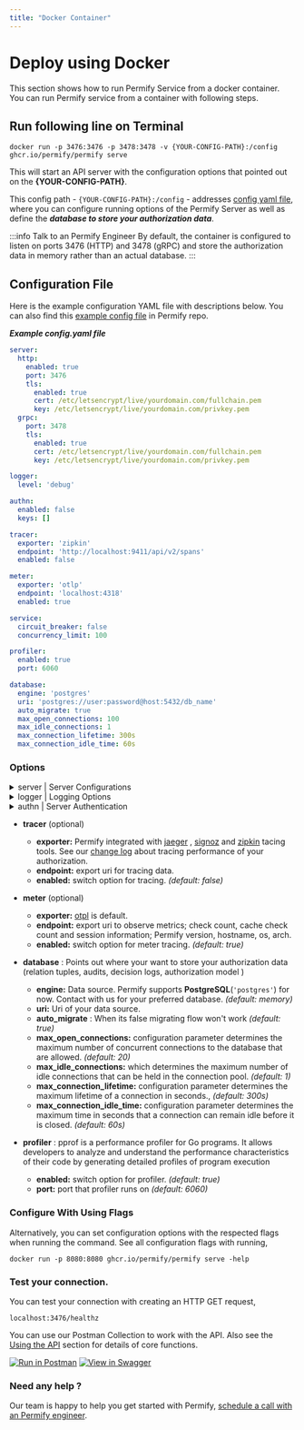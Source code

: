 ```yaml
---
title: "Docker Container"
---
```


# Deploy using Docker

This section shows how to run Permify Service from a docker container. You can run Permify service from a container with following steps.

## Run following line on Terminal

```shell
docker run -p 3476:3476 -p 3478:3478 -v {YOUR-CONFIG-PATH}:/config ghcr.io/permify/permify serve
```

This will start an API server with the configuration options that pointed out on the **{YOUR-CONFIG-PATH}**.

This config path - `{YOUR-CONFIG-PATH}:/config` - addresses [config yaml file](#configuration-file), where you can configure running options of the Permify Server as well as define the ***database to store your authorization data***. 

:::info Talk to an Permify Engineer
By default, the container is configured to listen on ports 3476 (HTTP) and 3478 (gRPC) and store the authorization data in memory rather than an actual database.
:::

## Configuration File

Here is the example configuration YAML file with descriptions below. You can also find this [example config file](https://github.com/Permify/permify/blob/master/example.config.yaml) in Permify repo.

***Example config.yaml file***

```yaml
server:
  http:
    enabled: true
    port: 3476
    tls:
      enabled: true
      cert: /etc/letsencrypt/live/yourdomain.com/fullchain.pem
      key: /etc/letsencrypt/live/yourdomain.com/privkey.pem
  grpc:
    port: 3478
    tls:
      enabled: true
      cert: /etc/letsencrypt/live/yourdomain.com/fullchain.pem
      key: /etc/letsencrypt/live/yourdomain.com/privkey.pem

logger:
  level: 'debug'

authn:
  enabled: false
  keys: []

tracer:
  exporter: 'zipkin'
  endpoint: 'http://localhost:9411/api/v2/spans'
  enabled: false

meter:
  exporter: 'otlp'
  endpoint: 'localhost:4318'
  enabled: true

service:
  circuit_breaker: false
  concurrency_limit: 100

profiler:
  enabled: true
  port: 6060

database:
  engine: 'postgres'
  uri: 'postgres://user:password@host:5432/db_name'
  auto_migrate: true
  max_open_connections: 100
  max_idle_connections: 1
  max_connection_lifetime: 300s
  max_connection_idle_time: 60s
```

### Options

<details><summary>server | Server Configurations</summary>
<p>

#### Definition
Server options to run Permify. (`grpc` and `http` available for now.)

#### Structure
```
├── server
    ├── (`grpc` or `http`)
    │   ├── enabled
    │   ├── port
    │   └── tls
    │       ├── enabled
    │       ├── cert
    │       └── key
```

#### Glossary

| Required | Argument | Default | Description |
|----------|----------|---------|---------|
| [x]   | [ server_type ] | - | server option type can either be `grpc` or `http`.
| [ ]   | enabled (for server type) | true | switch option for server.  |
| [x]   | port | - | port that server run on.
| [x]   | tls | - | transport layer security options. |
| [ ]   | enabled (for tls) | false | switch option for tls  |
| [ ]   | cert | - | tls certificate path.  |
| [ ]   | key | - | tls key pat  |

</p>
</details>

<details><summary>logger | Logging Options</summary>
<p>

#### Definition
Real time logs of authorization. Permify uses [zerolog] as a logger.

[zerolog]: https://github.com/rs/zerolog

#### Structure
```
├── logger
    ├── level
```

#### Glossary

| Required | Argument | Default | Description |
|----------|----------|---------|---------|
| [x]   | level  | info | logger levels: `error`, `warn`, `info` , `debug`

</p>
</details>

<details><summary>authn | Server Authentication</summary>
<p>

#### Definition

You can choose to authenticate users to interact with Permify API.

There are 2 authentication method you can choose: 

* [Multi Tenant](#multi-tenant)
* [Pre Shared Keys](#pre-shared-keys)


#### Multi Tenant

You can add tenant ID in your JWT token and pass the secret key to Permify, so Permify can authenticate based on tenant access.

#### Structure
```
├── authn
|   ├── method
|   ├── enabled
|   ├── private_token
|   ├── algorithms
```

#### Glossary

| Required | Argument | Default | Description |
|----------|----------|---------|---------|
| [x]   | method | - | Authentication method can be either `multitenant` or `preshared`.
| [ ]   | enabled | false | switch option authentication config  |
| [x]   | private_token | - | The secret key of your JWTs
| [x]   | algorithms | - | Hashing algorithms or signing methods you choose, here are the options: `HS256`, `HS384` ,`HS512`, `RS256`, `RS384`, `RS512`, `ES256`, `ES384`, `ES512`, `Ed25519` |

#### Pre Shared Keys

On this method, you must provide a pre shared keys in order to identify yourself.

#### Structure
```
├── authn
|   ├── method
|   ├── enabled
|   ├── keys
```

#### Glossary

| Required | Argument | Default | Description |
|----------|----------|---------|---------|
| [x]   | method | - | Authentication method can be either `multitenant` or `preshared`.
| [ ]   | enabled | true | switch option authentication config  |
| [x]   | keys | - | Private key/keys for server authentication. Permify does not provide this key, so it must be generated by the users.

</p>
</details>

* **tracer** (optional)
  * **exporter:** Permify integrated with [jaeger] , [signoz] and [zipkin] tacing tools. See our [change log] about tracing performance of your authorization.
  * **endpoint:** export uri for tracing data.
  * **enabled:** switch option for tracing. *(default: false)*

* **meter** (optional)
  * **exporter:** [otpl](https://opentelemetry.io/docs/collector/) is default.
  * **endpoint:** export uri to observe metrics; check count, cache check count and session information; Permify version, hostname, os, arch. 
  * **enabled:** switch option for meter tracing. *(default: true)*

* **database** : Points out where your want to store your authorization data (relation tuples, audits, decision logs, authorization model )
  * **engine:** Data source. Permify supports **PostgreSQL**(`'postgres'`) for now. Contact with us for your preferred database. *(default: memory)*
  * **uri:** Uri of your data source.
  * **auto_migrate** : When its false migrating flow won't work *(default: true)*
  * **max_open_connections:** configuration parameter determines the maximum number of concurrent connections to the database that are allowed. *(default: 20)*
  * **max_idle_connections:** which determines the maximum number of idle connections that can be held in the connection pool.  *(default: 1)*
  * **max_connection_lifetime:** configuration parameter determines the maximum lifetime of a connection in seconds.,  *(default: 300s)*
  * **max_connection_idle_time:** configuration parameter determines the maximum time in seconds that a connection can remain idle before it is closed.  *(default: 60s)*

* **profiler** : pprof is a performance profiler for Go programs. It allows developers to analyze and understand the performance characteristics of their code by generating detailed profiles of program execution
  * **enabled:** switch option for profiler. *(default: true)*
  * **port:** port that profiler runs on *(default: 6060)*

[jaeger]: https://www.jaegertracing.io/
[zipkin]: https://zipkin.io/
[signoz]: https://signoz.io/
[change log]: https://www.permify.co/change-log/integration-with-tracing-tools-jaeger-signoz-and-zipkin

### Configure With Using Flags

Alternatively, you can set configuration options with the respected flags when running the command. See all configuration flags with running,

```shell
docker run -p 8080:8080 ghcr.io/permify/permify serve -help
```

### Test your connection.

You can test your connection with creating an HTTP GET request,

```shell
localhost:3476/healthz
```

You can use our Postman Collection to work with the API. Also see the [Using the API] section for details of core functions.

[Using the API]: ../api-overview.md

[![Run in Postman](https://run.pstmn.io/button.svg)](https://www.postman.com/permify-dev/workspace/permify/collection)
[![View in Swagger](http://jessemillar.github.io/view-in-swagger-button/button.svg)](https://permify.github.io/permify-swagger/)


### Need any help ?

Our team is happy to help you get started with Permify, [schedule a call with an Permify engineer](https://meetings-eu1.hubspot.com/ege-aytin/call-with-an-expert).

